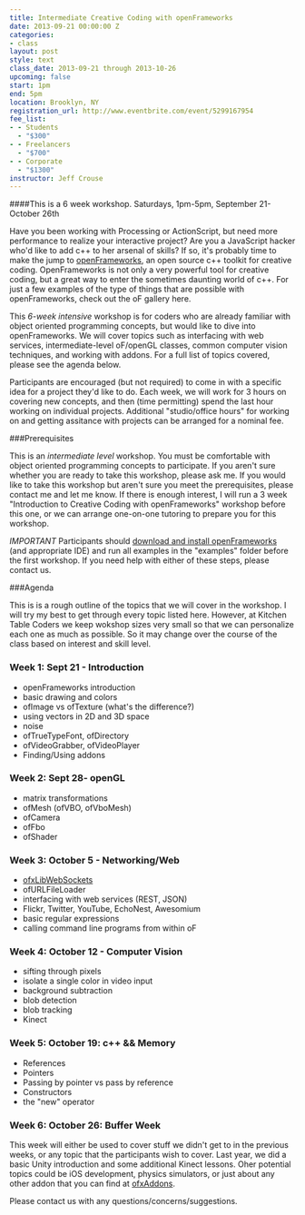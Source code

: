 ```yaml
---
title: Intermediate Creative Coding with openFrameworks
date: 2013-09-21 00:00:00 Z
categories:
- class
layout: post
style: text
class_date: 2013-09-21 through 2013-10-26
upcoming: false
start: 1pm
end: 5pm
location: Brooklyn, NY
registration_url: http://www.eventbrite.com/event/5299167954
fee_list:
- - Students
  - "$300"
- - Freelancers
  - "$700"
- - Corporate
  - "$1300"
instructor: Jeff Crouse
---
```


####This is a 6 week workshop. Saturdays, 1pm-5pm, September
    21-October 26th

Have you been working with Processing or ActionScript, but need more
performance to realize your interactive project? Are you a JavaScript
hacker who'd like to add c++ to her arsenal of skills? If so, it's
probably time to make the jump to
[openFrameworks](http://www.openframeworks.cc), an open source c++
toolkit for creative coding. OpenFrameworks is not only a very
powerful tool for creative coding, but a great way to enter the
sometimes daunting world of c++. For just a few examples of the type
of things that are possible with openFrameworks, check out the oF
gallery here.

This *6-week intensive* workshop is for coders who are already
familiar with object oriented programming concepts, but would like to
dive into openFrameworks. We will cover topics such as interfacing
with web services, intermediate-level oF/openGL classes, common
computer vision techniques, and working with addons. For a full list
of topics covered, please see the agenda below.

Participants are encouraged (but not required) to come in with a
specific idea for a project they'd like to do. Each week, we will work
for 3 hours on covering new concepts, and then (time permitting) spend
the last hour working on individual projects. Additional
"studio/office hours" for working on and getting assitance with
projects can be arranged for a nominal fee.

###Prerequisites

This is an *intermediate level* workshop. You must be comfortable with
object oriented programming concepts to participate. If you aren't
sure whether you are ready to take this workshop, please ask me. If
you would like to take this workshop but aren't sure you meet the
prerequisites, please contact me and let me know. If there is enough
interest, I will run a 3 week "Introduction to Creative Coding with
openFrameworks" workshop before this one, or we can arrange one-on-one
tutoring to prepare you for this workshop.

_IMPORTANT_ Participants should
[download and install openFrameworks](http://www.openframeworks.cc/download/)
(and appropriate IDE) and run all examples in the "examples" folder
before the first workshop. If you need help with either of these
steps, please contact us.</p>

###Agenda

This is is a rough outline of the topics that we will cover in the
workshop. I will try my best to get through every topic listed
here. However, at Kitchen Table Coders we keep wokshop sizes very
small so that we can personalize each one as much as possible. So it
may change over the course of the class based on interest and skill
level.

### Week 1: Sept 21 - Introduction

* openFrameworks introduction
* basic drawing and colors
* ofImage vs ofTexture (what's the difference?)
* using vectors in 2D and 3D space
* noise
* ofTrueTypeFont, ofDirectory
* ofVideoGrabber, ofVideoPlayer
* Finding/Using addons

### Week 2: Sept 28- openGL

* matrix transformations
* ofMesh (ofVBO, ofVboMesh)
* ofCamera
* ofFbo
* ofShader


### Week 3: October 5 - Networking/Web

*
  [ofxLibWebSockets](https://github.com/labatrockwell/ofxLibwebsockets)
* ofURLFileLoader
* interfacing with web services (REST, JSON)
* Flickr, Twitter, YouTube, EchoNest, Awesomium
* basic regular expressions
* calling command line programs from within oF


### Week 4: October 12 - Computer Vision

* sifting through pixels
* isolate a single color in video input
* background subtraction
* blob detection
* blob tracking
* Kinect


### Week 5: October 19: c++ &amp;&amp; Memory

* References
* Pointers
* Passing by pointer vs pass by reference
* Constructors
* the "new" operator


### Week 6: October 26: Buffer Week

This week will either be used to cover stuff we didn't get to in the
previous weeks, or any topic that the participants wish to cover. Last
year, we did a basic Unity introduction and some additional Kinect
lessons. Oher potential topics could be iOS development, physics
simulators, or just about any other addon that you can find at
[ofxAddons](http://www.ofxaddons.com).

Please contact us with any questions/concerns/suggestions.
